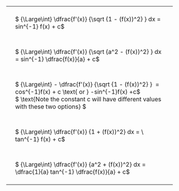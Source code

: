 #  
<br>
<style type="text/css">
#T_0835e th.col_heading {
  text-align: left;
  font-size: 1em;
}
#T_0835e td {
  text-align: left;
  font-size: 1em;
  padding: 1.5em;
}
#T_0835e_row0_col0, #T_0835e_row1_col0, #T_0835e_row2_col0, #T_0835e_row3_col0, #T_0835e_row4_col0 {
  width: 400px;
  white-space: pre-wrap;
}
</style>
<table id="T_0835e">
  <thead>
  </thead>
  <tbody>
    <tr>
      <td id="T_0835e_row0_col0" class="data row0 col0" >$ {\Large\int} \dfrac{f'(x)} {\sqrt {1 - (f(x))^2} } dx = sin^{-1} f(x) + c$</td>
    </tr>
    <tr>
      <td id="T_0835e_row1_col0" class="data row1 col0" >$ {\Large\int} \dfrac{f'(x)} {\sqrt {a^2 - (f(x))^2} } dx = sin^{-1} \dfrac{f(x)}{a} + c$</td>
    </tr>
    <tr>
      <td id="T_0835e_row2_col0" class="data row2 col0" >$ {\Large\int} - \dfrac{f'(x)} {\sqrt {1 - (f(x))^2} }  = cos^{-1}f(x) + c \text{ or } -sin^{-1}f(x) +c$
$ \text{Note the constant c will have different values with these two options} $</td>
    </tr>
    <tr>
      <td id="T_0835e_row3_col0" class="data row3 col0" >$ {\Large\int} \dfrac{f'(x)} {1 + (f(x))^2} dx = \ tan^{-1} f(x) + c$</td>
    </tr>
    <tr>
      <td id="T_0835e_row4_col0" class="data row4 col0" >$ {\Large\int} \dfrac{f'(x)} {a^2 + (f(x))^2} dx = \dfrac{1}{a} tan^{-1} \dfrac{f(x)}{a} + c$</td>
    </tr>
  </tbody>
</table>
